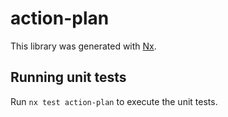 # action-plan

This library was generated with [Nx](https://nx.dev).

## Running unit tests

Run `nx test action-plan` to execute the unit tests.
